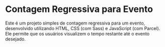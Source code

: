 # Contagem Regressiva para Evento

Este é um projeto simples de contagem regressiva para um evento, desenvolvido utilizando HTML, CSS (com Sass) e JavaScript (com Parcel). Ele permite que os usuários visualizem o tempo restante até o evento desejado.